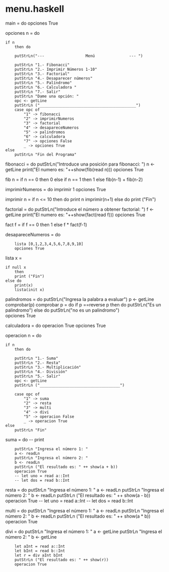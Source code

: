 # menu.haskell
main = do
    opciones True

opciones n = do

    if n
        then do
       
        putStrLn("---                  Menú               --- ")
       
        putStrLn "1.- Fibonacci"
        putStrLn "2.- Imprimir Números 1-10"
        putStrLn "3.- Factorial"
        putStrLn "4.- Desaparecer números"
        putStrLn "5.- Palíndromo"
        putStrLn "6.- Calculadora "
        putStrLn "7.- Salir"
        putStrLn "Dame una opción: "
        opc <- getLine
        putStrLn ("__________________________________________")
        case opc of
            "1" -> fibonacci
            "2" -> imprimirNumeros
            "3" -> factorial
            "4" -> desapareceNumeros
            "5" -> palindromos 
            "6" -> calculadora
            "7" -> opciones False
            _ -> opciones True
    else
        putStrLn "Fin del Programa"


fibonacci = do
        putStrLn("Introduce una posición para fibonacci: ")
        n <- getLine
        print("El numero es: "++show(fib(read n)))
        opciones True

fib n =
    if n == 0
        then
            0
    else if n == 1
        then
            1
    else
        fib(n-1) + fib(n-2)

imprimirNumeros = do
        imprimir 1
        opciones True

imprimir n = 
    if n <= 10
        then do
            print n
            imprimir(n+1)
        else do
            print ("Fin")

factorial = do
        putStrLn("Introduce el número a obtener factorial: ")
        f <- getLine
        print("El numero es: "++show(fact(read f)))
        opciones True

fact f =
    if f == 0
        then
            1
    else
       f * fact(f-1) 

desapareceNumeros = do

        lista [0,1,2,3,4,5,6,7,8,9,10]
        opciones True

lista x = 

    if null x
        then
        print ("Fin") 
    else do
        print(x)
        lista(init x)
        

palindromos  = do
        putStrLn("Ingresa la palabra a evaluar")
        p <- getLine
        comprobar(p)
comprobar p = do
        if p ==reverse p
            then do
                putStrLn("Es un palindromo") 
            else do 
                putStrLn("no es un palindromo")  
        opciones True                 
       

calculadora = do
        operacion True
        opciones True
        
operacion n = do  
    
    if n
        then do
        
        putStrLn "1.- Suma"
        putStrLn "2.- Resta"
        putStrLn "3.- Multiplicación"
        putStrLn "4.- División"
        putStrLn "5.- Salir"
        opc <- getLine
        putStrLn ("___________________________________")

        case opc of
            "1" -> suma
            "2" -> resta
            "3" -> multi
            "4" -> divi
            "5" -> operacion False
            _ -> operacion True
    else
        putStrLn "Fin"    

suma = do
       -- print
        
        putStrLn "Ingresa el número 1: "
        a <- readLn
        putStrLn "Ingresa el número 2: "
        b <- readLn
        putStrLn ("El resultado es: " ++ show(a + b))
        operacion True
        -- let uno = read a::Int
        -- let dos = read b::Int
resta = do
        putStrLn "Ingresa el número 1: "
        a <- readLn
        putStrLn "Ingresa el número 2: "
        b <- readLn
        putStrLn ("El resultado es: " ++ show(a - b))
        operacion True
        -- let uno = read a::Int
        -- let dos = read  b::Int

multi = do
        putStrLn "Ingresa el número 1: "
        a <- readLn
        putStrLn "Ingresa el número 2: "
        b <- readLn
        putStrLn ("El resultado es: " ++ show(a * b))
        operacion True

divi = do
        putStrLn "Ingresa el número 1: "
        a <- getLine
        putStrLn "Ingresa el número 2: "
        b <- getLine

        let aInt = read a::Int
        let bInt = read b::Int
        let r = div aInt bInt
        putStrLn ("El resultado es: " ++ show(r))
        operacion True
